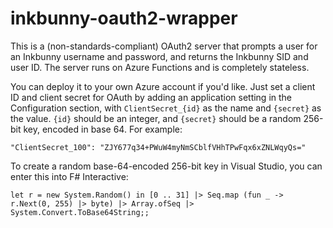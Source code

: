 # inkbunny-oauth2-wrapper

This is a (non-standards-compliant) OAuth2 server that prompts a user for an
Inkbunny username and password, and returns the Inkbunny SID and user ID. The
server runs on Azure Functions and is completely stateless.

You can deploy it to your own Azure account if you'd like. Just set a client
ID and client secret for OAuth by adding an application setting in the
Configuration section, with `ClientSecret_{id}` as the name and `{secret}`
as the value. `{id}` should be an integer, and `{secret}` should be a random
256-bit key, encoded in base 64. For example:

    "ClientSecret_100": "ZJY677q34+PWuW4myNmSCblfVHhTPwFqx6xZNLWqyQs="

To create a random base-64-encoded 256-bit key in Visual Studio, you can enter
this into F# Interactive:

    let r = new System.Random() in [0 .. 31] |> Seq.map (fun _ -> r.Next(0, 255) |> byte) |> Array.ofSeq |> System.Convert.ToBase64String;;

